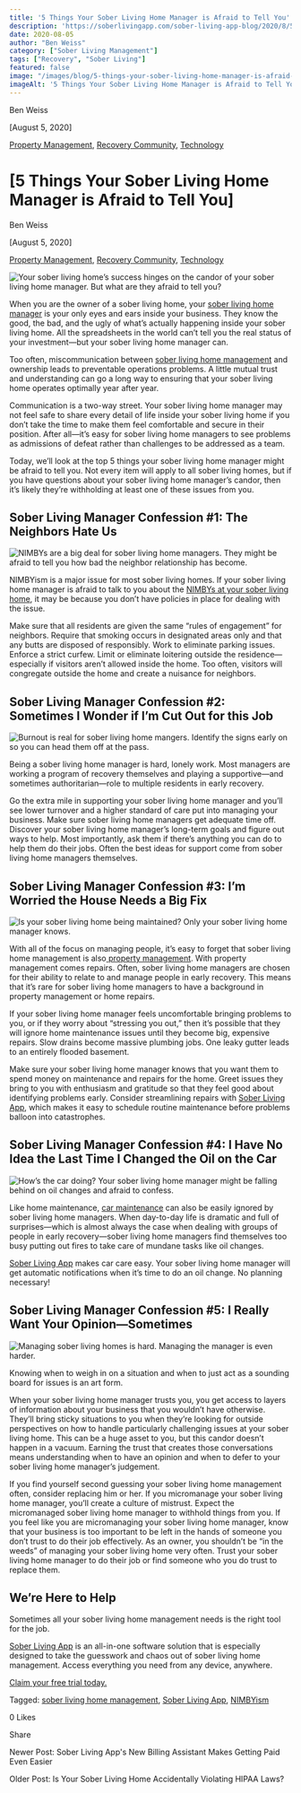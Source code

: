 ```yaml
---
title: '5 Things Your Sober Living Home Manager is Afraid to Tell You'
description: 'https://soberlivingapp.com/sober-living-app-blog/2020/8/5/5-things-your-sober-living-home-manager-is-afraid-to-tell-you'
date: 2020-08-05
author: "Ben Weiss"
category: ["Sober Living Management"]
tags: ["Recovery", "Sober Living"]
featured: false
image: "/images/blog/5-things-your-sober-living-home-manager-is-afraid-to-tell-you/Screenshot_2020-07-30_at_9.26.19_AM.png"
imageAlt: '5 Things Your Sober Living Home Manager is Afraid to Tell You'
---
```


Ben Weiss

[August 5, 2020]

[Property Management](/sober-living-app-blog/category/Property+Management), [Recovery Community](/sober-living-app-blog/category/Recovery+Community), [Technology](/sober-living-app-blog/category/Technology)

#  [5 Things Your Sober Living Home Manager is Afraid to Tell You]

Ben Weiss

[August 5, 2020]

[Property Management](/sober-living-app-blog/category/Property+Management), [Recovery Community](/sober-living-app-blog/category/Recovery+Community), [Technology](/sober-living-app-blog/category/Technology)

![Your sober living home’s success hinges on the candor of your sober living home manager. But what are they afraid to tell you?](/images/blog/5-things-your-sober-living-home-manager-is-afraid-to-tell-you/Screenshot_2020-07-30_at_9.21.51_AM.png)

When you are the owner of a sober living home, your [sober living home manager](https://soberlivingapp.com/sober-living-app-blog/2020/6/2/what-if-your-sober-living-home-manager-gets-coronavirus-a-contingency-plan-review) is your only eyes and ears inside your business. They know the good, the bad, and the ugly of what’s actually happening inside your sober living home. All the spreadsheets in the world can’t tell you the real status of your investment—but your sober living home manager can. 

Too often, miscommunication between [sober living home management](https://soberlivingapp.com/sober-living-app-blog/2020/3/3/5-things-all-of-the-best-sober-living-home-managers-have-in-common) and ownership leads to preventable operations problems. A little mutual trust and understanding can go a long way to ensuring that your sober living home operates optimally year after year. 

Communication is a two-way street. Your sober living home manager may not feel safe to share every detail of life inside your sober living home if you don’t take the time to make them feel comfortable and secure in their position. After all—it’s easy for sober living home managers to see problems as admissions of defeat rather than challenges to be addressed as a team.

Today, we’ll look at the top 5 things your sober living home manager might be afraid to tell you. Not every item will apply to all sober living homes, but if you have questions about your sober living home manager’s candor, then it’s likely they’re withholding at least one of these issues from you. 

## Sober Living Manager Confession #1: The Neighbors Hate Us 

![NIMBYs are a big deal for sober living home managers. They might be afraid to tell you how bad the neighbor relationship has become.](/images/blog/5-things-your-sober-living-home-manager-is-afraid-to-tell-you/Screenshot_2020-07-30_at_9.24.33_AM.png)

NIMBYism is a major issue for most sober living homes. If your sober living home manager is afraid to talk to you about the [NIMBYs at your sober living home](https://soberlivingapp.com/sober-living-app-blog/2019/11/19/dealing-with-nimbys-at-your-sober-living-housenbsp), it may be because you don’t have policies in place for dealing with the issue. 

Make sure that all residents are given the same “rules of engagement” for neighbors. Require that smoking occurs in designated areas only and that any butts are disposed of responsibly. Work to eliminate parking issues. Enforce a strict curfew. Limit or eliminate loitering outside the residence—especially if visitors aren’t allowed inside the home. Too often, visitors will congregate outside the home and create a nuisance for neighbors. 

## Sober Living Manager Confession #2: Sometimes I Wonder if I’m Cut Out for this Job

![Burnout is real for sober living home mangers. Identify the signs early on so you can head them off at the pass.](/images/blog/5-things-your-sober-living-home-manager-is-afraid-to-tell-you/Screenshot_2020-07-30_at_9.22.53_AM.png)

Being a sober living home manager is hard, lonely work. Most managers are working a program of recovery themselves and playing a supportive—and sometimes authoritarian—role to multiple residents in early recovery.

Go the extra mile in supporting your sober living home manager and you’ll see lower turnover and a higher standard of care put into managing your business. Make sure sober living home managers get adequate time off. Discover your sober living home manager’s long-term goals and figure out ways to help. Most importantly, ask them if there’s anything you can do to help them do their jobs. Often the best ideas for support come from sober living home managers themselves.

## Sober Living Manager Confession #3: I’m Worried the House Needs a Big Fix

![Is your sober living home being maintained? Only your sober living home manager knows.](/images/blog/5-things-your-sober-living-home-manager-is-afraid-to-tell-you/Screenshot_2020-07-30_at_9.32.37_AM.png)

With all of the focus on managing people, it’s easy to forget that sober living home management is also[ property management](https://soberlivingapp.com/sober-living-app-blog/2019/5/28/3-things-to-look-for-in-your-first-sober-living-home-real-estate-deal). With property management comes repairs. Often, sober living home managers are chosen for their ability to relate to and manage people in early recovery. This means that it’s rare for sober living home managers to have a background in property management or home repairs.

If your sober living home manager feels uncomfortable bringing problems to you, or if they worry about “stressing you out,” then it’s possible that they will ignore home maintenance issues until they become big, expensive repairs. Slow drains become massive plumbing jobs. One leaky gutter leads to an entirely flooded basement. 

Make sure your sober living home manager knows that you want them to spend money on maintenance and repairs for the home. Greet issues they bring to you with enthusiasm and gratitude so that they feel good about identifying problems early. Consider streamlining repairs with [Sober Living App](/), which makes it easy to schedule routine maintenance before problems balloon into catastrophes. 

## Sober Living Manager Confession #4: I Have No Idea the Last Time I Changed the Oil on the Car

![How’s the car doing? Your sober living home manager might be falling behind on oil changes and afraid to confess.](/images/blog/5-things-your-sober-living-home-manager-is-afraid-to-tell-you/Screenshot_2020-07-30_at_9.26.19_AM.png)

Like home maintenance, [car maintenance](../../../../operations.html) can also be easily ignored by sober living home managers. When day-to-day life is dramatic and full of surprises—which is almost always the case when dealing with groups of people in early recovery—sober living home managers find themselves too busy putting out fires to take care of mundane tasks like oil changes. 

[Sober Living App](/) makes car care easy. Your sober living home manager will get automatic notifications when it’s time to do an oil change. No planning necessary! 

## Sober Living Manager Confession #5: I Really Want Your Opinion—Sometimes

![Managing sober living homes is hard. Managing the manager is even harder.](/images/blog/5-things-your-sober-living-home-manager-is-afraid-to-tell-you/Screenshot_2020-07-30_at_9.23.32_AM.png)

Knowing when to weigh in on a situation and when to just act as a sounding board for issues is an art form. 

When your sober living home manager trusts you, you get access to layers of information about your business that you wouldn’t have otherwise. They’ll bring sticky situations to you when they’re looking for outside perspectives on how to handle particularly challenging issues at your sober living home. This can be a huge asset to you, but this candor doesn’t happen in a vacuum. Earning the trust that creates those conversations means understanding when to have an opinion and when to defer to your sober living home manager’s judgement. 

If you find yourself second guessing your sober living home management often, consider replacing him or her. If you micromanage your sober living home manager, you’ll create a culture of mistrust. Expect the micromanaged sober living home manager to withhold things from you. If you feel like you are micromanaging your sober living home manager, know that your business is too important to be left in the hands of someone you don’t trust to do their job effectively. As an owner, you shouldn’t be “in the weeds” of managing your sober living home very often. Trust your sober living home manager to do their job or find someone who you do trust to replace them. 

## We’re Here to Help 

Sometimes all your sober living home management needs is the right tool for the job. 

[Sober Living App](/) is an all-in-one software solution that is especially designed to take the guesswork and chaos out of sober living home management. Access everything you need from any device, anywhere. 

[Claim your free trial today.](https://behavehealth.com/get-started)﻿

Tagged: [sober living home management](/sober-living-app-blog/tag/sober+living+home+management), [Sober Living App](/sober-living-app-blog/tag/Sober+Living+App), [NIMBYism](/sober-living-app-blog/tag/NIMBYism)

0 Likes

Share

Newer Post: Sober Living App's New Billing Assistant Makes Getting Paid Even Easier

Older Post: Is Your Sober Living Home Accidentally Violating HIPAA Laws?
